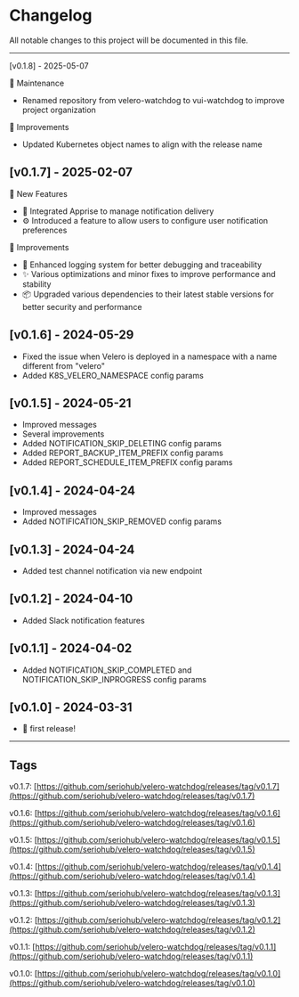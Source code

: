 # Changelog

All notable changes to this project will be documented in this file.

***

[v0.1.8] - 2025-05-07

🧱 Maintenance
- Renamed repository from velero-watchdog to vui-watchdog to improve project organization

🔧 Improvements
- Updated Kubernetes object names to align with the release name

## [v0.1.7] - 2025-02-07

🚀 New Features
- 🔔 Integrated Apprise to manage notification delivery
- ⚙️ Introduced a feature to allow users to configure user notification preferences

🔧 Improvements
- 📜 Enhanced logging system for better debugging and traceability
- ✨ Various optimizations and minor fixes to improve performance and stability
- 📦 Upgraded various dependencies to their latest stable versions for better security and performance

## [v0.1.6] - 2024-05-29
 
- Fixed the issue when Velero is deployed in a namespace with a name different from "velero"
- Added K8S_VELERO_NAMESPACE config params

## [v0.1.5] - 2024-05-21

- Improved messages
- Several improvements
- Added NOTIFICATION_SKIP_DELETING config params
- Added REPORT_BACKUP_ITEM_PREFIX config params
- Added REPORT_SCHEDULE_ITEM_PREFIX config params


## [v0.1.4] - 2024-04-24

- Improved messages
- Added NOTIFICATION_SKIP_REMOVED config params


## [v0.1.3] - 2024-04-24

- Added test channel notification via new endpoint


## [v0.1.2] - 2024-04-10

- Added Slack notification features


## [v0.1.1] - 2024-04-02

- Added NOTIFICATION_SKIP_COMPLETED and NOTIFICATION_SKIP_INPROGRESS config params


## [v0.1.0] - 2024-03-31

- 🎉 first release!


***

## Tags

v0.1.7: [https://github.com/seriohub/velero-watchdog/releases/tag/v0.1.7](https://github.com/seriohub/velero-watchdog/releases/tag/v0.1.7)

v0.1.6: [https://github.com/seriohub/velero-watchdog/releases/tag/v0.1.6](https://github.com/seriohub/velero-watchdog/releases/tag/v0.1.6)

v0.1.5: [https://github.com/seriohub/velero-watchdog/releases/tag/v0.1.5](https://github.com/seriohub/velero-watchdog/releases/tag/v0.1.5)

v0.1.4: [https://github.com/seriohub/velero-watchdog/releases/tag/v0.1.4](https://github.com/seriohub/velero-watchdog/releases/tag/v0.1.4)

v0.1.3: [https://github.com/seriohub/velero-watchdog/releases/tag/v0.1.3](https://github.com/seriohub/velero-watchdog/releases/tag/v0.1.3)

v0.1.2: [https://github.com/seriohub/velero-watchdog/releases/tag/v0.1.2](https://github.com/seriohub/velero-watchdog/releases/tag/v0.1.2)

v0.1.1: [https://github.com/seriohub/velero-watchdog/releases/tag/v0.1.1](https://github.com/seriohub/velero-watchdog/releases/tag/v0.1.1)

v0.1.0: [https://github.com/seriohub/velero-watchdog/releases/tag/v0.1.0](https://github.com/seriohub/velero-watchdog/releases/tag/v0.1.0)
